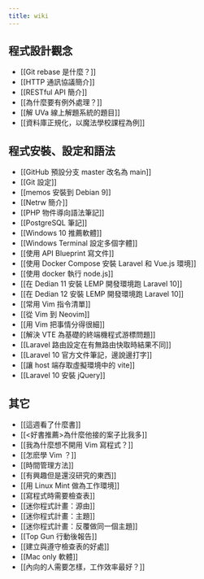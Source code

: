 ```yaml
---
title: wiki
---
```


## 程式設計觀念

- [[Git rebase 是什麼？]]
- [[HTTP 通訊協議簡介]]
- [[RESTful API 簡介]]
- [[為什麼要有例外處理？]]
- [[解 UVa 線上解題系統的題目]]
- [[資料庫正規化，以魔法學校課程為例]]

## 程式安裝、設定和語法

- [[GitHub 預設分支 master 改名為 main]]
- [[Git 設定]]
- [[memos 安裝到 Debian 9]]
- [[Netrw 簡介]]
- [[PHP 物件導向語法筆記]]
- [[PostgreSQL 筆記]]
- [[Windows 10 推薦軟體]]
- [[Windows Terminal 設定多個字體]]
- [[使用 API Blueprint 寫文件]]
- [[使用 Docker Compose 安裝 Laravel 和 Vue.js 環境]]
- [[使用 docker 執行 node.js]]
- [[在 Dedian 11 安裝 LEMP 開發環境跑 Laravel 10]]
- [[在 Dedian 12 安裝 LEMP 開發環境跑 Laravel 10]]
- [[常用 Vim 指令清單]]
- [[從 Vim 到 Neovim]]
- [[用 Vim 把事情分得很細]]
- [[解決 VTE 為基礎的終端機程式游標問題]]
- [[Laravel 路由設定在有無路由快取時結果不同]]
- [[Laravel 10 官方文件筆記，邊說邊打字]]
- [[讓 host 端存取虛擬環境中的 vite]]
- [[Laravel 10 安裝 jQuery]]

## 其它

- [[這週看了什麼書]]
- [[<好書推薦>為什麼他接的案子比我多]]
- [[我為什麼想不開用 Vim 寫程式？]]
- [[怎麽學 Vim ？]]
- [[時間管理方法]]
- [[有興趣但是還沒研究的東西]]
- [[用 Linux Mint 做為工作環境]]
- [[寫程式時需要檢查表]]
- [[迷你程式計畫：源由]]
- [[迷你程式計畫：主題]]
- [[迷你程式計畫：反覆做同一個主題]]
- [[Top Gun 行動後報告]]
- [[建立與遵守檢查表的好處]]
- [[Mac only 軟體]]
- [[內向的人需要怎樣，工作效率最好？]]
